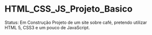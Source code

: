 # HTML_CSS_JS_Projeto_Basico
Status: Em Construção 
Projeto de um site sobre café, pretendo utilizar HTML 5, CSS3 e um pouco de JavaScript.
